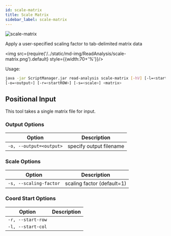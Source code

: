 ```yaml
---
id: scale-matrix
title: Scale Matrix
sidebar_label: scale-matrix
---
```


![scale-matrix](/../static/icons/ReadAnalysis/ScaleMatrix_square.svg)

Apply a user-specified scaling factor to tab-delimited matrix data

<img src={require('/../static/md-img/ReadAnalysis/scale-matrix.png').default} style={{width:70+'%'}}/> 


Usage:
```bash
java -jar ScriptManager.jar read-analysis scale-matrix [-hV] [-l=<startCOL>]
[-o=<output>] [-r=<startROW>] [-s=<scale>] <matrix>
```

## Positional Input

This tool takes a single matrix file for input.


### Output Options

| Option | Description |
| ------ | ----------- |
| `-o, --output=<output>` | specify output filename |



### Scale Options

| Option | Description |
| ------ | ----------- |
| `-s, --scaling-factor` | scaling factor (default=1) |




### Coord Start Options

| Option | Description |
| ------ | ----------- |
| `-r, --start-row` |  |
| `-l, --start-col` |  |

[file-format]:file-formats.md

